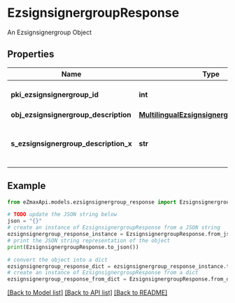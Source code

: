# EzsignsignergroupResponse

An Ezsignsignergroup Object

## Properties

Name | Type | Description | Notes
------------ | ------------- | ------------- | -------------
**pki_ezsignsignergroup_id** | **int** | The unique ID of the Ezsignsignergroup | 
**obj_ezsignsignergroup_description** | [**MultilingualEzsignsignergroupDescription**](MultilingualEzsignsignergroupDescription.md) |  | 
**s_ezsignsignergroup_description_x** | **str** | The Description of the Ezsignsignergroup in the language of the requester | [optional] 

## Example

```python
from eZmaxApi.models.ezsignsignergroup_response import EzsignsignergroupResponse

# TODO update the JSON string below
json = "{}"
# create an instance of EzsignsignergroupResponse from a JSON string
ezsignsignergroup_response_instance = EzsignsignergroupResponse.from_json(json)
# print the JSON string representation of the object
print(EzsignsignergroupResponse.to_json())

# convert the object into a dict
ezsignsignergroup_response_dict = ezsignsignergroup_response_instance.to_dict()
# create an instance of EzsignsignergroupResponse from a dict
ezsignsignergroup_response_from_dict = EzsignsignergroupResponse.from_dict(ezsignsignergroup_response_dict)
```
[[Back to Model list]](../README.md#documentation-for-models) [[Back to API list]](../README.md#documentation-for-api-endpoints) [[Back to README]](../README.md)


